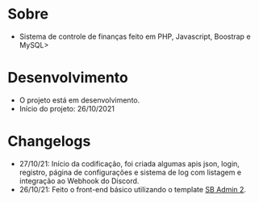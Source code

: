 # Sobre

- Sistema de controle de finanças feito em PHP, Javascript, Boostrap e MySQL>


# Desenvolvimento
- O projeto está em desenvolvimento.
- Início do projeto: 26/10/2021

# Changelogs

- 27/10/21: Início da codificação, foi criada algumas apis json, login, registro, página de configurações e sistema de log com listagem e integração ao Webhook do Discord.
- 26/10/21: Feito o front-end básico utilizando o template [SB Admin 2](https://github.com/startbootstrap/startbootstrap-sb-admin-2).
